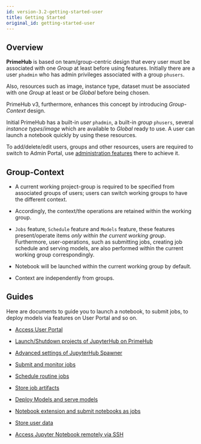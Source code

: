 ```yaml
---
id: version-3.2-getting-started-user
title: Getting Started
original_id: getting-started-user
---
```


## Overview

**PrimeHub** is based on team/group-centric design that every user must be associated with one *Group* at least before using features. Initially there are a user `phadmin` who has admin privileges associated with a group `phusers`.

Also, resources such as image, instance type, dataset must be associated with one *Group* at least or be *Global* before being chosen.

PrimeHub v3, furthermore, enhances this concept by introducing *Group-Context* design.

Initial PrimeHub has a built-in *user* `phadmin`, a built-in *group* `phusers`, several *instance types*/*image* which are available to *Global* ready to use. A user can launch a notebook quickly by using these resources. 

To add/delete/edit users, groups and other resources, users are required to switch to Admin Portal, use [administration features](getting-started-admin) there to achieve it.

## Group-Context

+ A current working project-group is required to be specified from associated groups of users; users can switch working groups to have the different context.

+ Accordingly, the context/the operations are retained within the working group.

+ `Jobs` feature, `Schedule` feature and `Models` feature, these features present/operate items *only within the current working group*. Furthermore, user-operations, such as submitting jobs, creating job schedule and serving models, are also performed within the current working group correspondingly.

+ Notebook will be launched within the current working group by default.

+ Context are independently from groups.

## Guides

Here are documents to guide you to launch a notebook, to submit jobs, to deploy models via features on User Portal and so on.

+ [Access User Portal](quickstart/login-portal-user.md)

+ [Launch/Shutdown projects of JupyterHub on PrimeHub](quickstart/launch-project)

+ [Advanced settings of JupyterHub Spawner](user-advanced-setting)

+ [Submit and monitor jobs](job-submission-feature)

+ [Schedule routine jobs](job-scheduling-feature)

+ [Store job artifacts](job-artifact-feature)

+ [Deploy Models and serve models](model-deployment-feature)

+ [Notebook extension and submit notebooks as jobs](ph-notebook-extension)

+ [Store user data](quickstart/nb-data-store)

+ [Access Jupyter Notebook remotely via SSH](guide_manual/ssh-config)